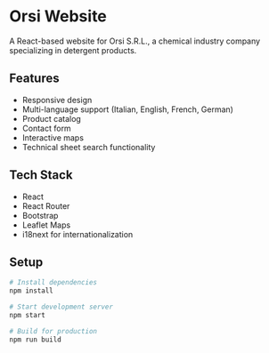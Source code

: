 # Orsi Website

A React-based website for Orsi S.R.L., a chemical industry company specializing in detergent products.

## Features

- Responsive design
- Multi-language support (Italian, English, French, German)
- Product catalog
- Contact form
- Interactive maps
- Technical sheet search functionality

## Tech Stack

- React
- React Router
- Bootstrap
- Leaflet Maps
- i18next for internationalization

## Setup

```bash
# Install dependencies
npm install

# Start development server
npm start

# Build for production
npm run build